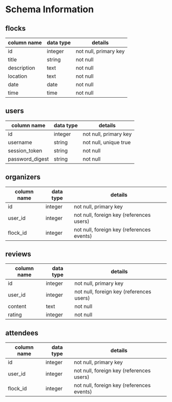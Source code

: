 # Schema Information

## flocks
column name | data type | details
------------|-----------|-----------------------
id          | integer   | not null, primary key
title       | string    | not null
description | text      | not null
location    | text      | not null
date        | date      | not null
time        | time      | not null

## users
column name     | data type | details
----------------|-----------|-----------------------
id              | integer   | not null, primary key
username        | string    | not null, unique true
session_token   | string    | not null
password_digest | string    | not null


## organizers
column name | data type | details
------------|-----------|-----------------------
id          | integer   | not null, primary key
user_id     | integer   | not null, foreign key (references users)
flock_id    | integer   | not null, foreign key (references events)

## reviews
column name | data type | details
------------|-----------|-----------------------
id          | integer   | not null, primary key
user_id     | integer   | not null, foreign key (references users)
content     | text      | not null
rating      | integer   | not null

## attendees
column name | data type | details
------------|-----------|-----------------------
id          | integer   | not null, primary key
user_id     | integer   | not null, foreign key (references users)
flock_id    | integer   | not null, foreign key (references events)
